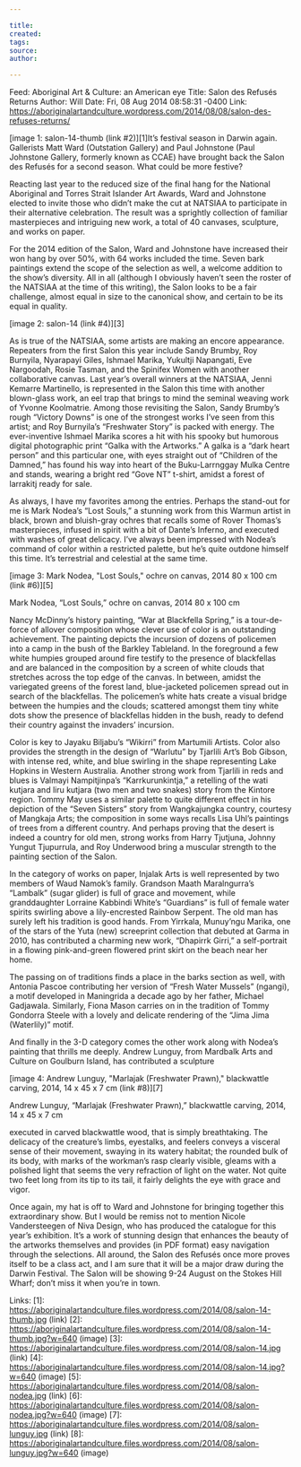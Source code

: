 ```yaml
---

title:
created:
tags:
source:
author:

---
```

Feed: Aboriginal Art & Culture: an American eye
Title: Salon des Refusés Returns
Author: Will
Date: Fri, 08 Aug 2014 08:58:31 -0400
Link: https://aboriginalartandculture.wordpress.com/2014/08/08/salon-des-refuses-returns/
 
[image 1: salon-14-thumb (link #2)][1]It’s festival season in Darwin again. 
Gallerists Matt Ward (Outstation Gallery) and Paul Johnstone (Paul Johnstone 
Gallery, formerly known as CCAE) have brought back the Salon des Refusés for a 
second season. What could be more festive?
 
Reacting last year to the reduced size of the final hang for the National 
Aboriginal and Torres Strait Islander Art Awards, Ward and Johnstone elected to 
invite those who didn’t make the cut at NATSIAA to participate in their 
alternative celebration. The result was a sprightly collection of familiar 
masterpieces and intriguing new work, a total of 40 canvases, sculpture, and 
works on paper.
 
For the 2014 edition of the Salon, Ward and Johnstone have increased their won 
hang by over 50%, with 64 works included the time. Seven bark paintings extend 
the scope of the selection as well, a welcome addition to the show’s diversity. 
All in all (although I obviously haven’t seen the roster of the NATSIAA at the 
time of this writing), the Salon looks to be a fair challenge, almost equal in 
size to the canonical show, and certain to be its equal in quality.
 
[image 2: salon-14 (link #4)][3]
 
As is true of the NATSIAA, some artists are making an encore appearance. 
Repeaters from the first Salon this year include Sandy Brumby, Roy Burnyila, 
Nyarapayi Giles, Ishmael Marika, Yukultji Napangati, Eve Nargoodah, Rosie 
Tasman, and the Spinifex Women with another collaborative canvas. Last year’s 
overall winners at the NATSIAA, Jenni Kemarre Martinello, is represented in the 
Salon this time with another blown-glass work, an eel trap that brings to mind 
the seminal weaving work of Yvonne Koolmatrie. Among those revisiting the Salon,
Sandy Brumby’s rough “Victory Downs” is one of the strongest works I’ve seen 
from this artist; and Roy Burnyila’s “Freshwater Story” is packed with energy. 
The ever-inventive Ishmael Marika scores a hit with his spooky but humorous 
digital photographic print “Galka with the Artworks.” A galka is a “dark heart 
person” and this particular one, with eyes straight out of “Children of the 
Damned,” has found his way into heart of the Buku-Larrnggay Mulka Centre and 
stands, wearing a bright red “Gove NT” t-shirt, amidst a forest of larrakitj 
ready for sale.
 
As always, I have my favorites among the entries. Perhaps the stand-out for me 
is Mark Nodea’s “Lost Souls,” a stunning work from this Warmun artist in black, 
brown and bluish-gray ochres that recalls some of Rover Thomas’s masterpieces, 
infused in spirit with a bit of Dante’s Inferno, and executed with washes of 
great delicacy. I’ve always been impressed with Nodea’s command of color within 
a restricted palette, but he’s quite outdone himself this time. It’s terrestrial
and celestial at the same time.
 
[image 3: Mark Nodea, "Lost Souls," ochre on canvas, 2014 80 x 100 cm (link 
#6)][5]
 
Mark Nodea, “Lost Souls,” ochre on canvas, 2014 80 x 100 cm
 
Nancy McDinny’s history painting, “War at Blackfella Spring,” is a tour-de-force
of allover composition whose clever use of color is an outstanding achievement. 
The painting depicts the incursion of dozens of policemen into a camp in the 
bush of the Barkley Tableland. In the foreground a few white humpies grouped 
around fire testify to the presence of blackfellas and are balanced in the 
composition by a screen of white clouds that stretches across the top edge of 
the canvas. In between, amidst the variegated greens of the forest land, 
blue-jacketed policemen spread out in search of the blackfellas. The policemen’s
white hats create a visual bridge between the humpies and the clouds; scattered 
amongst them tiny white dots show the presence of blackfellas hidden in the 
bush, ready to defend their country against the invaders’ incursion.
 
Color is key to Jayaku Biljabu’s “Wikirri” from Martumili Artists. Color also 
provides the strength in the design of “Warlutu” by Tjarlili Art’s Bob Gibson, 
with intense red, white, and blue swirling in the shape representing Lake 
Hopkins in Western Australia. Another strong work from Tjarlili in reds and 
blues is Valmayi Nampitjinpa’s “Karrkurunkintja,” a retelling of the wati 
kutjara and liru kutjara (two men and two snakes) story from the Kintore region.
Tommy May uses a similar palette to quite different effect in his depiction of 
the “Seven Sisters” story from Wangkajungka country, courtesy of Mangkaja Arts; 
the composition in some ways recalls Lisa Uhl’s paintings of trees from a 
different country. And perhaps proving that the desert is indeed a country for 
old men, strong works from Harry Tjutjuna, Johnny Yungut Tjupurrula, and Roy 
Underwood bring a muscular strength to the painting section of the Salon.
 
In the category of works on paper, Injalak Arts is well represented by two 
members of Waud Namok’s family. Grandson Maath Maralngurra’s “Lambalk” (sugar 
glider) is full of grace and movement, while granddaughter Lorraine Kabbindi 
White’s “Guardians” is full of female water spirits swirling above a 
lily-encrested Rainbow Serpent. The old man has surely left his tradition is 
good hands. From Yirrkala, Munuy’ngu Marika, one of the stars of the Yuta (new) 
screeprint collection that debuted at Garma in 2010, has contributed a charming 
new work, “Dhapirrk Girri,” a self-portrait in a flowing pink-and-green flowered
print skirt on the beach near her home.
 
The passing on of traditions finds a place in the barks section as well, with 
Antonia Pascoe contributing her version of “Fresh Water Mussels” (ngangi), a 
motif developed in Maningrida a decade ago by her father, Michael Gadjawala. 
Similarly, Fiona Mason carries on in the tradition of Tommy Gondorra Steele with
a lovely and delicate rendering of the “Jima Jima (Waterlily)” motif.
 
And finally in the 3-D category comes the other work along with Nodea’s painting
that thrills me deeply. Andrew Lunguy, from Mardbalk Arts and Culture on 
Goulburn Island, has contributed a sculpture
 
[image 4: Andrew Lunguy, "Marlajak (Freshwater Prawn)," blackwattle carving, 
2014, 14 x 45 x 7 cm (link #8)][7]
 
Andrew Lunguy, “Marlajak (Freshwater Prawn),” blackwattle carving, 2014, 14 x 45
x 7 cm
 
executed in carved blackwattle wood, that is simply breathtaking. The delicacy 
of the creature’s limbs, eyestalks, and feelers conveys a visceral sense of 
their movement, swaying in its watery habitat; the rounded bulk of its body, 
with marks of the workman’s rasp clearly visible, gleams with a polished light 
that seems the very refraction of light on the water. Not quite two feet long 
from its tip to its tail, it fairly delights the eye with grace and vigor.
 
Once again, my hat is off to Ward and Johnstone for bringing together this 
extraordinary show. But I would be remiss not to mention Nicole Vandersteegen of
Niva Design, who has produced the catalogue for this year’s exhibition. It’s a 
work of stunning design that enhances the beauty of the artworks themselves and 
provides (in PDF format) easy navigation through the selections. All around, the
Salon des Refusés once more proves itself to be a class act, and I am sure that 
it will be a major draw during the Darwin Festival. The Salon will be showing 
9-24 August on the Stokes Hill Wharf; don’t miss it when you’re in town.
 
Links: 
[1]: https://aboriginalartandculture.files.wordpress.com/2014/08/salon-14-thumb.jpg (link)
[2]: https://aboriginalartandculture.files.wordpress.com/2014/08/salon-14-thumb.jpg?w=640 (image)
[3]: https://aboriginalartandculture.files.wordpress.com/2014/08/salon-14.jpg (link)
[4]: https://aboriginalartandculture.files.wordpress.com/2014/08/salon-14.jpg?w=640 (image)
[5]: https://aboriginalartandculture.files.wordpress.com/2014/08/salon-nodea.jpg (link)
[6]: https://aboriginalartandculture.files.wordpress.com/2014/08/salon-nodea.jpg?w=640 (image)
[7]: https://aboriginalartandculture.files.wordpress.com/2014/08/salon-lunguy.jpg (link)
[8]: https://aboriginalartandculture.files.wordpress.com/2014/08/salon-lunguy.jpg?w=640 (image)

